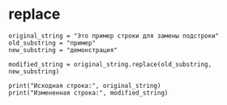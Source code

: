 # replace

    original_string = "Это пример строки для замены подстроки"
    old_substring = "пример"
    new_substring = "демонстрация"
    
    modified_string = original_string.replace(old_substring, new_substring)

    print("Исходная строка:", original_string)
    print("Измененная строка:", modified_string)